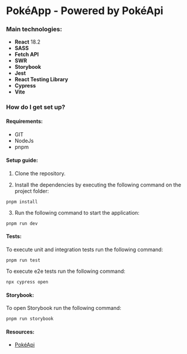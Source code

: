 # PokéApp - Powered by PokéApi

### Main technologies:

- **React** 18.2
- **SASS**
- **Fetch API**
- **SWR**
- **Storybook**
- **Jest**
- **React Testing Library**
- **Cypress**
- **Vite**

### How do I get set up?

#### Requirements:

- GIT
- NodeJs
- pnpm

#### Setup guide:

1. Clone the repository.

2. Install the dependencies by executing the following command on the project folder:

```
pnpm install
```

3. Run the following command to start the application:

```
pnpm run dev
```

#### Tests:

To execute unit and integration tests run the following command:

```
pnpm run test
```

To execute e2e tests run the following command:

```
npx cypress open
```

#### Storybook:

To open Storybook run the following command:

```
pnpm run storybook
```

#### Resources:

- [PokéApi](https://pokeapi.co/)
